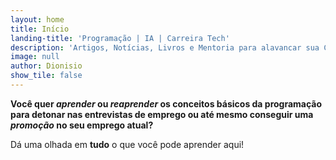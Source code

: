 ```yaml
---
layout: home
title: Início
landing-title: 'Programação | IA | Carreira Tech'
description: 'Artigos, Notícias, Livros e Mentoria para alavancar sua Carreira'
image: null
author: Dionisio
show_tile: false
---
```

<strong>Você quer <i>aprender</i> ou <i>reaprender</i> os conceitos básicos da <b>programação</b> para detonar nas entrevistas de emprego ou até mesmo conseguir uma <i>promoção</i> no seu emprego atual?</strong><br>
<p>Dá uma olhada em <b>tudo</b> o que você pode aprender aqui!</p>
